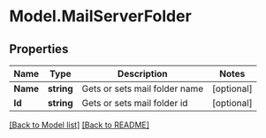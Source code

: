 # Model.MailServerFolder
## Properties
Name | Type | Description | Notes
------------ | ------------- | ------------- | -------------
**Name** | **string** | Gets or sets mail folder name              | [optional] 
**Id** | **string** | Gets or sets mail folder id              | [optional] 



[[Back to Model list]](Models.doc) [[Back to README]](README.md)


